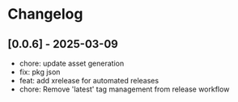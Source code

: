 # Changelog

## [0.0.6] - 2025-03-09

* chore: update asset generation
* fix: pkg json
* feat: add xrelease for automated releases
* chore: Remove 'latest' tag management from release workflow


